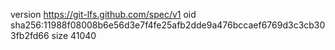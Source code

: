 version https://git-lfs.github.com/spec/v1
oid sha256:11988f08008b6e56d3e7f4fe25afb2dde9a476bccaef6769d3c3cb303fb2fd66
size 41040
